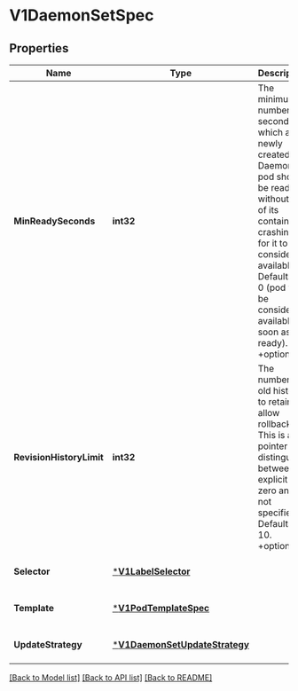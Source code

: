 # V1DaemonSetSpec

## Properties
Name | Type | Description | Notes
------------ | ------------- | ------------- | -------------
**MinReadySeconds** | **int32** | The minimum number of seconds for which a newly created DaemonSet pod should be ready without any of its container crashing, for it to be considered available. Defaults to 0 (pod will be considered available as soon as it is ready). +optional | [optional] [default to null]
**RevisionHistoryLimit** | **int32** | The number of old history to retain to allow rollback. This is a pointer to distinguish between explicit zero and not specified. Defaults to 10. +optional | [optional] [default to null]
**Selector** | [***V1LabelSelector**](v1.LabelSelector.md) |  | [optional] [default to null]
**Template** | [***V1PodTemplateSpec**](v1.PodTemplateSpec.md) |  | [optional] [default to null]
**UpdateStrategy** | [***V1DaemonSetUpdateStrategy**](v1.DaemonSetUpdateStrategy.md) |  | [optional] [default to null]

[[Back to Model list]](../README.md#documentation-for-models) [[Back to API list]](../README.md#documentation-for-api-endpoints) [[Back to README]](../README.md)

